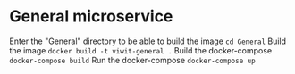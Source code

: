 # General microservice
Enter the "General" directory to be able to build the image
```cd General```
Build the image
```docker build -t viwit-general .```
Build the docker-compose
```docker-compose build```
Run the docker-compose
```docker-compose up```
